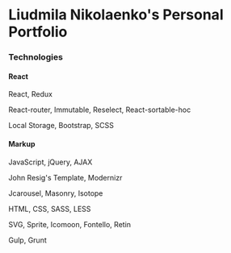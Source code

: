 # Liudmila Nikolaenko's Personal Portfolio

### Technologies

#### React

React, Redux

React-router, Immutable, Reselect, React-sortable-hoc

Local Storage, Bootstrap, SCSS

#### Markup

JavaScript, jQuery, AJAX

John Resig's Template, Modernizr

Jcarousel, Masonry, Isotope

HTML, CSS, SASS, LESS

SVG, Sprite, Icomoon, Fontello, Retin

Gulp, Grunt

